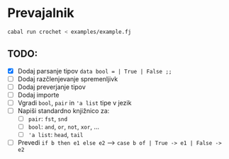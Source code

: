 # Prevajalnik

```bash
cabal run crochet < examples/example.fj
```

## TODO:

* [x] Dodaj parsanje tipov `data bool = | True | False ;;`
* [ ] Dodaj razčlenjevanje spremenljivk
* [ ] Dodaj preverjanje tipov
* [ ] Dodaj importe
* [ ] Vgradi `bool`, `pair` in `'a list` tipe  v jezik
* [ ] Napiši standardno knjižnico za:
    * [ ] `pair`: `fst`, `snd`
    * [ ] `bool`: `and`, `or`, `not`, `xor`, ...
    * [ ] `'a list`: `head`, `tail`
* [ ] Prevedi `if b then e1 else e2` --> `case b of | True -> e1 | False -> e2`